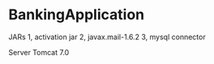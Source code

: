 # BankingApplication

JARs
1, activation jar
2, javax.mail-1.6.2
3, mysql connector

Server
Tomcat 7.0
